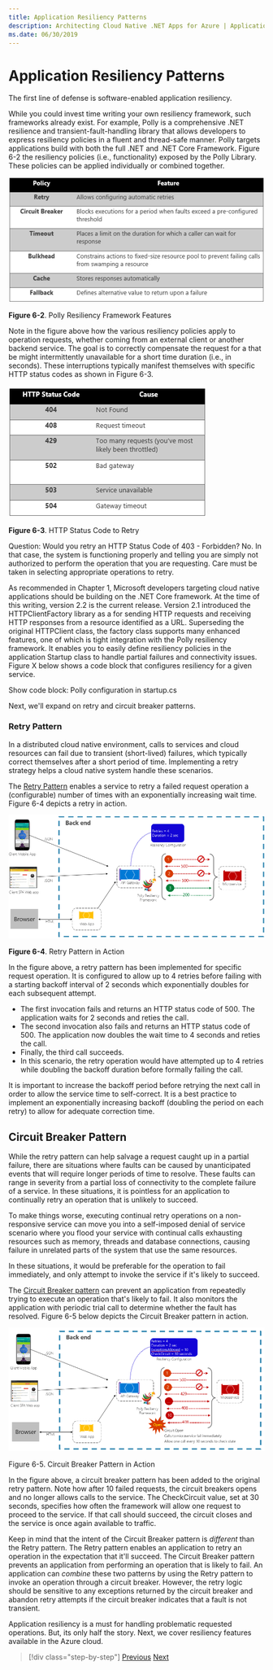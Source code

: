 ```yaml
---
title: Application Resiliency Patterns
description: Architecting Cloud Native .NET Apps for Azure | Application Resiliency Patterns
ms.date: 06/30/2019
---
```

# Application Resiliency Patterns

The first line of defense is software-enabled application resiliency. 

While you could invest time writing your own resiliency framework, such frameworks already exist. For example, Polly is a comprehensive .NET resilience and transient-fault-handling library that allows developers to express
resiliency policies in a fluent and thread-safe manner. Polly targets applications build with both the full .NET and .NET Core Framework. Figure 6-2 the resiliency policies (i.e., functionality) exposed by the Polly Library. These policies can be applied individually or combined together.

![Polly Framework](media/polly-resiliency-framework.png)

**Figure 6-2**. Polly Resiliency Framework Features

Note in the figure above how the various resiliency policies apply to operation requests, whether coming from an external client or another backend service. The goal is to correctly compensate the request for a that be might intermittently unavailable for a short time duration (i.e., in seconds). These interruptions typically manifest themselves with specific HTTP status codes as shown in Figure
6-3.

![HTTP Status Code to Retry](media/http-status-codes.png)

**Figure 6-3**. HTTP Status Code to Retry

Question: Would you retry an HTTP Status Code of 403 - Forbidden? No. In that case, the system is functioning properly and telling you are simply not authorized to perform the operation that you are requesting. Care must be taken in selecting appropriate operations to retry.

As recommended in Chapter 1, Microsoft developers targeting cloud native applications should be building on the .NET Core framework. At the time of this writing, version 2.2 is the current release. Version 2.1 introduced the HTTPClientFactory library as a for sending HTTP requests and receiving HTTP responses from a resource identified as a URL. Superseding the original HTTPClient class, the factory class supports many enhanced features, one of which is tight integration with the Polly resiliency framework. It enables you to easily define resiliency policies in the application Startup class to handle partial failures and connectivity issues. Figure X below shows a code block that configures resiliency for a given service.

   Show code block: Polly configuration in startup.cs

Next, we'll expand on retry and circuit breaker patterns.

### Retry Pattern

In a distributed cloud native environment, calls to services and cloud resources can fail due to transient (short-lived) failures, which typically correct themselves after a short period of time. Implementing a retry strategy helps a cloud native system handle these scenarios.

The [Retry Pattern](https://docs.microsoft.com/en-us/azure/architecture/patterns/retry) enables a service to retry a failed request operation a (configurable) number of times with an exponentially increasing wait time. Figure 6-4 depicts a retry in action.

![Retry Pattern in Action](media/retry-pattern.png)

**Figure 6-4**. Retry Pattern in Action

In the figure above, a retry pattern has been implemented for specific request operation. It is configured to allow up to 4 retries before failing with a starting backoff interval of 2 seconds which exponentially doubles for each subsequent attempt.

- The first invocation fails and returns an HTTP status code of 500. The application waits for 2 seconds and reties the call.
- The second invocation also fails and returns an HTTP status code of 500. The application now doubles the wait time to 4 seconds and reties the call.
- Finally, the third call succeeds.
- In this scenario, the retry operation would have attempted up to 4 retries while doubling the  backoff duration before formally failing the call.

It is important to increase the backoff period before retrying the next call in order to allow the service time to self-correct. It is a best practice to implement an exponentially increasing backoff (doubling the period on each retry) to allow for adequate correction time.

## Circuit Breaker Pattern

While the retry pattern can help salvage a request caught up in a partial
failure, there are situations where faults can be caused by unanticipated events that will require longer periods of time to resolve. These faults can range in severity from a partial loss of connectivity to the complete failure of a service. In these situations, it is pointless for an application to continually retry an operation that is unlikely to succeed.

To make things worse, executing continual retry operations on a non-responsive service can move you into a self-imposed denial of service scenario where you flood your service with continual calls exhausting resources such as memory, threads and database connections, causing failure in unrelated parts of the system that use the same resources.

In these situations, it would be preferable for the operation to fail immediately, and only attempt to invoke the service if it's likely to succeed.

The [Circuit Breaker pattern](https://docs.microsoft.com/en-us/azure/architecture/patterns/circuit-breaker)
can prevent an application from repeatedly trying to execute an operation that's likely to fail. It also monitors the application with periodic trial call to determine whether the fault has resolved. Figure 6-5 below depicts the Circuit Breaker pattern in action.

![Circuit Breaker Pattern in Action](media/circuit-breaker-pattern.png)

Figure 6-5. Circuit Breaker Pattern in Action

In the figure above, a circuit breaker pattern has been added to the original retry pattern. Note how after 10 failed requests, the circuit breakers opens and no longer allows calls to the service. The CheckCircuit value, set at 30 seconds, specifies how often the framework will allow one request to proceed to the service. If that call should succeed, the circuit closes and the service is once again available to traffic.

Keep in mind that the intent of the Circuit Breaker pattern is *different* than the Retry pattern. The Retry pattern enables an application to retry an operation in the expectation that it'll succeed. The Circuit Breaker pattern prevents an application from performing an operation that is likely to fail. An application can *combine* these two patterns by using the Retry pattern to invoke an operation through a circuit breaker. However, the retry logic should be sensitive to any exceptions returned by the circuit breaker and abandon retry attempts if the circuit breaker indicates that a fault is not transient.

Application resiliency is a must for handling problematic requested operations. But, its only half the story. Next, we cover resiliency features available in the Azure cloud.

>[!div class="step-by-step"]
>[Previous](resiliency.md)
>[Next](infrastructure-resiliency-azure.md)

